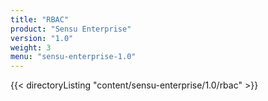 ```yaml
---
title: "RBAC"
product: "Sensu Enterprise"
version: "1.0"
weight: 3
menu: "sensu-enterprise-1.0"
---
```


{{< directoryListing "content/sensu-enterprise/1.0/rbac" >}}
